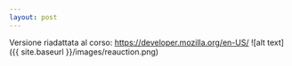 ```yaml
---
layout: post
---
```

Versione riadattata al corso:
https://developer.mozilla.org/en-US/
![alt text]({{ site.baseurl }}/images/reauction.png)